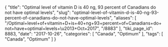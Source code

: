 {
    "title": "Optimal level of vitamin D is 40 ng, 93 percent of Canadians do not have optimal levels",
    "slug": "optimal-level-of-vitamin-d-is-40-ng-93-percent-of-canadians-do-not-have-optimal-levels",
    "aliases": [
        "/Optimal+level+of+vitamin+D+is+40+ng+93+percent+of+Canadians+do+not+have+optimal+levels+\u2013+Oct+2017",
        "/8883"
    ],
    "tiki_page_id": 8883,
    "date": "2017-10-26",
    "categories": [
        "Canada",
        "Optimum"
    ],
    "tags": [
        "Canada",
        "Optimum"
    ]
}